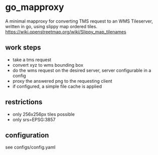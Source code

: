 # go_mapproxy
A minimal mapproxy for converting TMS request to an WMS Tileserver, written in go, using slippy map ordered tiles.
https://wiki.openstreetmap.org/wiki/Slippy_map_tilenames

## work steps
- take a tms request
- convert xyz to wms bounding box
- do the wms request on the desired server, server configurable in a config 
- proxy the answered png to the requesting client
- if configured, a simple file cache is applied

## restrictions
- only 256x256px tiles possible
- only srs=EPSG:3857

## configuration
see configs/config.yaml


